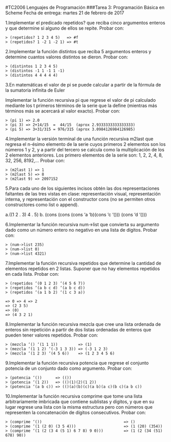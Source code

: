 #TC2006 Lenguajes de Programación
###Tarea 3: Programación Básica en Scheme Fecha de entrega: martes 21 de febrero de 2017

1.Implementar el predicado repetidos? que reciba cinco argumentos enteros y que determine si alguno de ellos se repite.
Probar con:

```
> (repetidos? 1 2 3 4 5)   => #f
> (repetidos? 1 -2 1 -2 1) => #t
```

2.Implementar la función distintos que reciba 5 argumentos enteros y determine cuantos valores distintos se dieron.
Probar con:

```
> (distintos 1 2 3 4 5)
> (distintos -1 1 -1 1 -1)
> (distintos 4 4 4 4 4)
```

3.En matemáticas el valor de pi se puede calcular a partir de la fórmula de la sumatoria infinita de Euler

Implementar la función recursiva pi que regrese el valor de pi calculado mediante los t primeros términos de la serie que la define (mientras más términos más se acercará al valor exacto).
Probar con:

```
> (pi 1) => 2.0
> (pi 3) => 2+14/15  =  44/15  (aprox 2.9333333333333333)
> (pi 5) => 3+31/315 = 976/315 (aprox 3.0984126984126985)
```

4.Implementar la versión terminal de una función recursiva m2last que regresa el n-ésimo elemento de la serie cuyos primeros 2 elementos son los números 1 y 2, y a partir del tercero se calcula como la multiplicación de los 2 elementos anteriores. Los primero elementos de la serie son: 1, 2, 2, 4, 8, 32, 256, 8192,...
Probar con:

```
> (m2last 1) => 1
> (m2last 5) => 8
> (m2last 9) => 2097152
```

5.Para cada uno de los siguientes incisos obtén las dos representaciones faltantes de las tres vistas en clase: representación visual, representación interna, y representación con el constructor cons (no se permiten otros constructores como list o append).

a.((1 2 . 3) 4 . 5)
b. (cons (cons (cons ‘a ‘b)(cons ‘c ‘())) (cons ‘d ‘()))


6.Implementar la función recursiva num->list que convierta su argumento dado como un número entero no negativo en una lista de dígitos.
Probar con:

```
> (num->list 235)
> (num->list 0)
> (num->list 4321)
```

7.Implementar la función recursiva repetidos que determine la cantidad de elementos repetidos en 2 listas. Suponer que no hay elementos repetidos en cada lista.
                           Probar con:
```
> (repetidos ‘(0 1 2 3) ‘(4 5 6 7))
> (repetidos ‘(a b c d) ‘(a b c d))
> (repetidos ‘(a 1 b 2) ‘(1 c 3 a))

=> 0 => 4 => 2
=> (2 3 5)
=> (0)
=> (4 3 2 1)
```

8.Implementar la función recursiva mezcla que cree una lista ordenada de enteros sin repetición a partir de dos listas ordenadas de enteros que pueden tener valores repetidos.
Probar con:

```
> (mezcla ‘() ‘(1 1 1))         => (1)
> (mezcla ‘(1 1 2) ‘(-3 1 3 3)) => (-3 1 2 3)
> (mezcla ‘(1 2 3) ‘(4 5 6))    => (1 2 3 4 5 6)
```


9.Implementar la función recursiva potencia que regrese el conjunto
potencia de un conjunto dado como argumento.
Probar con:

```
> (potencia ‘())      => (())
> (potencia ‘(1 2))   => (()(1)(2)(1 2))
> (potencia ‘(a b c)) => (()(a)(b)(c)(a b)(a c)(b c)(a b c))
```

10.Implementar la función recursiva comprime que tome una lista arbitrariamente imbricada que contiene sublistas y dígitos, y que en su lugar regrese una lista con la misma estructura pero con números que representen la concatenación de dígitos consecutivos.
Probar con:

```
> (comprime ‘())                                    => ()
> (comprime ‘(1 (2 0) (3 5 4)))                     => (1 (20) (354))
> (comprime ‘(1 (2 (3 4 (5 1) 6 7 8) 9 0)))         => (1 (2 (34 (51) 678) 90))
```
